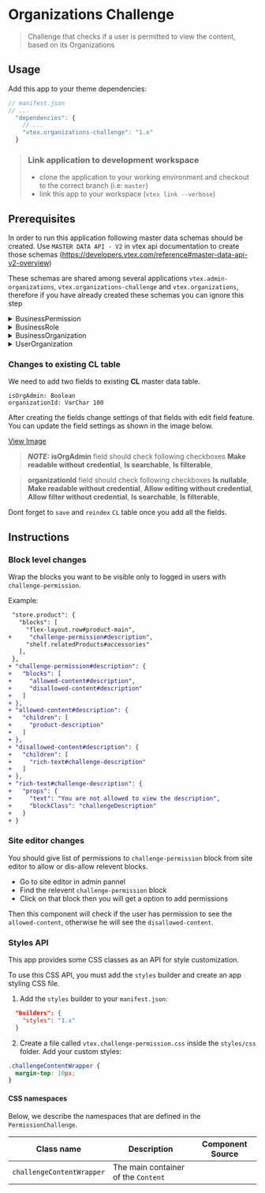 # Organizations Challenge

> Challenge that checks if a user is permitted to view the content, based on its Organizations

## Usage

Add this app to your theme dependencies:

```js
// manifest.json
// ...
  "dependencies": {
    // ...
    "vtex.organizations-challenge": "1.x"
  }
```

> ### Link application to development workspace
> - clone the application to your working environment and checkout to the correct branch (i.e: `master`)
> - link this app to your workspace (`vtex link --verbose`)

## Prerequisites

In order to run this application following master data schemas should be created. 
Use `MASTER DATA API - V2` in vtex api documentation to create those schemas (https://developers.vtex.com/reference#master-data-api-v2-overview)

These schemas are shared among several applications `vtex.admin-organizations`, `vtex.organizations-challenge` and `vtex.organizations`, therefore if you have already created these schemas you can ignore this step

<details><summary>BusinessPermission</summary>

``` 

Data Entity Name: BusinessPermission
Schema Name: business-permission-schema-v1

{
	"properties": {
		"name": {
			"type": "string"
		},
		"label": {
			"type": "string"
		}
	},
	"v-default-fields": [
		"name",
		"label",
		"id"
	],
	"required": [
		"name"
	],
	"v-indexed": [
		"name"
	],
	"v-security": {
		"allowGetAll": true,
		"publicRead": [
			"name",
			"label",
			"id"
		],
		"publicWrite": [
			"name",
			"label"
		],
		"publicFilter": [
			"name",
			"id"
		]
	}
}

```
</details>

<details><summary>BusinessRole</summary>

``` 

Data Entity Name: BusinessRole
Schema Name: business-role-schema-v1

{
	"properties": {
		"name": {
			"type": "string"
		},
		"label": {
			"type": "string"
		},
		"permissions": {
			"type": "string"
		}
	},
	"definitions": {
		"permission": {
			"type": "string"
		}
	},
	"v-default-fields": [
		"name",
		"label",
		"id",
		"permissions"
	],
	"required": [
		"name"
	],
	"v-indexed": [
		"name"
	],
	"v-security": {
		"allowGetAll": true,
		"publicRead": [
			"name",
			"label",
			"permissions",
			"id"
		],
		"publicWrite": [
			"name",
			"label",
			"permissions"
		],
		"publicFilter": [
			"name",
			"id"
		]
	}
}

```
</details>

<details><summary>BusinessOrganization</summary>

``` 

Data Entity Name: BusinessOrganization
Schema Name: business-organization-schema-v1

{
	"properties": {
		"name": {
			"type": "string"
		},
		"telephone": {
			"type": "string"
		},
		"address": {
			"type": "string"
		},
		"email": {
			"type": "string"
		}
	},
	"v-default-fields": [
		"name",
		"telephone",
		"id",
		"address",
		"email"
	],
	"required": [
		"name",
		"telephone"
	],
	"v-indexed": [
		"name",
		"telephone",
		"email"
	],
	"v-security": {
		"allowGetAll": true,
		"publicRead": [
			"name",
			"telephone",
			"id",
			"address",
			"email"
		],
		"publicWrite": [
			"name",
			"telephone",
			"address",
			"email"
		],
		"publicFilter": [
			"name",
			"telephone",
			"id",
			"email"
		]
	}
}

```
</details>

<details><summary>UserOrganization</summary>

``` 

Data Entity Name: UserOrganization
Schema Name: user-organization-schema-v1

{
	"properties": {
		"email": {
			"type": "string"
		},
		"businessOrganizationId": {
			"type": "string",
			"link": "http://api.vtex.com/{{accountName}}/dataentities/BusinessOrganization/schemas/business-organization-schema-v1"
		},
		"roleId": {
			"type": "string",
			"link": "http://api.vtex.com/{{accountName}}/dataentities/BusinessRole/schemas/business-role-schema-v1"
		},
		"status": {
			"type": "string"
		}
	},
	"v-default-fields": [
		"email",
		"id",
		"businessOrganizationId",
		"roleId",
		"status"
	],
	"required": [
		"email",
		"businessOrganizationId",
		"roleId",
		"status"
	],
	"v-indexed": [
		"email",
		"businessOrganizationId",
		"roleId",
		"status"
	],
	"v-security": {
		"allowGetAll": true,
		"publicRead": [
			"email",
			"id",
			"businessOrganizationId",
			"businessOrganizationId_linked",
			"roleId",
			"roleId_linked",
			"status"
		],
		"publicWrite": [
			"id",
			"email",
			"businessOrganizationId",
			"roleId",
			"status"
		],
		"publicFilter": [
			"email",
			"id",
			"businessOrganizationId",
			"roleId",
			"status"
		]
	},
	"v-triggers": [
		{
			"name": "organization-assignment-accept-email",
			"active": true,
			"condition": "status=APPROVED",
			"action": {
				"type": "email",
				"provider": "default",
				"subject": "Organization Assignment Acceptance",
				"to": [
					"{!email}"
				],
				"bcc": [
					"jayendra@clouda.io",
					"sahan@clouda.io"
				],
				"replyTo": "noreply@company.com",
				"body": "You have been assigned to {!businessOrganizationId_linked.name}."
			}
		},
		{
			"name": "organization-assignment-decline-email",
			"active": true,
			"condition": "status=DECLINED",
			"action": {
				"type": "email",
				"provider": "default",
				"subject": "Organization Assignment Decline",
				"to": [
					"{!email}"
				],
				"bcc": [
					"jayendra@clouda.io",
					"sahan@clouda.io"
				],
				"replyTo": "noreply@company.com",
				"body": "You have left the organization {!businessOrganizationId_linked.name}."
			}
		}
	]
}

```
</details>

### Changes to existing **CL** table
We need to add two fields to existing **CL** master data table. 
```
isOrgAdmin: Boolean 
organizationId: VarChar 100
```
After creating the fields change settings of that fields with edit field feature.
You can update the field settings as shown in the image below. 

<a href="https://drive.google.com/uc?export=view&id=1IzMTKBpB4A9snERILSQJ-DQd1Zp758wE">View Image</a>

>**_NOTE:_** **isOrgAdmin** field should check following checkboxes 
> **Make readable without credential**, 
> **Is searchable**, 
> **Is filterable**, 

> **organizationId** field should check following checkboxes 
> **Is nullable**, 
> **Make readable without credential**, 
> **Allow editing without credential**, 
> **Allow filter without credential**, 
> **Is searchable**, 
> **Is filterable**, 

Dont forget to `save` and `reindex` `CL` table once you add all the fields. 


## Instructions

### Block level changes
Wrap the blocks you want to be visible only to logged in users with `challenge-permission`.

Example:

```diff
 "store.product": {
   "blocks": [
     "flex-layout.row#product-main",
+     "challenge-permission#description",
     "shelf.relatedProducts#accessories"
   ],
 },
+ "challenge-permission#description": {
+   "blocks": [
+     "allowed-content#description",
+     "disallowed-content#description"
+   ]
+ },
+ "allowed-content#description": {
+   "children": [
+     "product-description"
+   ]
+ },
+ "disallowed-content#description": {
+   "children": [
+     "rich-text#challenge-description"
+   ]
+ },
+ "rich-text#challenge-description": {
+   "props": {
+     "text": "You are not allowed to view the description",
+     "blockClass": "challengeDescription"
+   }
+ }
```

### Site editor changes
You should give list of permissions to `challenge-permission` block from site editor to allow or dis-allow relevent blocks. 

- Go to site editor in admin pannel
- Find the relevent `challenge-permission` block 
- Click on that block then you will get a option to add permissions

Then this component will check if the user has permission to see the `allowed-content`, otherwise he will see the `disallowed-content`.

### Styles API

This app provides some CSS classes as an API for style customization.

To use this CSS API, you must add the `styles` builder and create an app styling CSS file.

1. Add the `styles` builder to your `manifest.json`:

```json
  "builders": {
    "styles": "1.x"
  }
```

2. Create a file called `vtex.challenge-permission.css` inside the `styles/css` folder. Add your custom styles:

```css
.challengeContentWrapper {
  margin-top: 10px;
}
```

#### CSS namespaces

Below, we describe the namespaces that are defined in the `PermissionChallenge`.

| Class name               | Description                                                                    | Component Source                                                                             |
| ------------------------ | ------------------------------------------------------------------------------ | -------------------------------------------------------------------------------------------- |
| `challengeContentWrapper`              | The main container of the `Content`                              |  |
